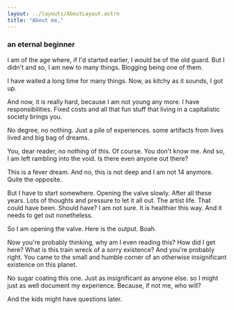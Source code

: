 ```yaml
---
layout: ../layouts/AboutLayout.astro
title: "About me,"
---
```


### an eternal beginner

I am of the age where, if I'd started earlier, I would be of the old guard. But I didn't and so, I am new to many things. Blogging being one of them.

I have waited a long time for many things. Now, as kitchy as it sounds, I got up.

And now, it is really hard, because I am not young any more. I have responsibilities. Fixed costs and all that fun stuff that living in a capitalistic society brings you.

No degree, no nothing. Just a pile of experiences. some artifacts from lives lived and big bag of dreams.

You, dear reader, no nothing of this. Of course. You don't know me. And so, I am left rambling into the void. Is there even anyone out there?

This is a fever dream. And no, this is not deep and I am not 14 anymore. Quite the opposite.

But I have to start somewhere. Opening the valve slowly. After all these years. Lots of thoughts and pressure to let it all out. The artist life. That could have been. Should have? I am not sure. It is healthier this way. And it needs to get out nonetheless.

So I am opening the valve. Here is the output. Boah.

Now you're probably thinking, why am I even reading this? How did I get here? What is this train wreck of a sorry existence? And you're probably right. You came to the small and humble corner of an otherwise insignificant existence on this planet.

No sugar coating this one. Just as insignificant as anyone else. so I might just as well document my experience. Because, if not me, who will?

And the kids might have questions later.
